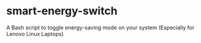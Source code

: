 # smart-energy-switch
A Bash script to toggle energy-saving mode on your system (Especially for Lenovo Linux Laptops)
